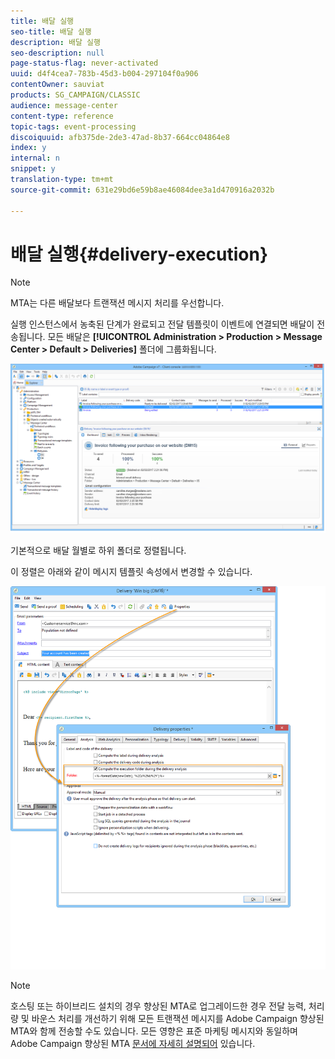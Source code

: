 ```yaml
---
title: 배달 실행
seo-title: 배달 실행
description: 배달 실행
seo-description: null
page-status-flag: never-activated
uuid: d4f4cea7-783b-45d3-b004-297104f0a906
contentOwner: sauviat
products: SG_CAMPAIGN/CLASSIC
audience: message-center
content-type: reference
topic-tags: event-processing
discoiquuid: afb375de-2de3-47ad-8b37-664cc04864e8
index: y
internal: n
snippet: y
translation-type: tm+mt
source-git-commit: 631e29bd6e59b8ae46084dee3a1d470916a2032b

---
```



# 배달 실행{#delivery-execution}

>[!NOTE]
>
>MTA는 다른 배달보다 트랜잭션 메시지 처리를 우선합니다.

실행 인스턴스에서 농축된 단계가 완료되고 전달 템플릿이 이벤트에 연결되면 배달이 전송됩니다. 모든 배달은 **[!UICONTROL Administration > Production > Message Center > Default > Deliveries]** 폴더에 그룹화됩니다.

![](assets/messagecenter_deliveries_execinstances_001.png)

기본적으로 배달 월별로 하위 폴더로 정렬됩니다.

이 정렬은 아래와 같이 메시지 템플릿 속성에서 변경할 수 있습니다.

![](assets/messagecenter_deliveries_properties_001.png)

>[!NOTE]
>
>호스팅 또는 하이브리드 설치의 경우 향상된 MTA로 업그레이드한 경우 전달 능력, 처리량 및 바운스 처리를 개선하기 위해 모든 트랜잭션 메시지를 Adobe Campaign 향상된 MTA와 함께 전송할 수도 있습니다. 모든 영향은 표준 마케팅 메시지와 동일하며 Adobe Campaign 향상된 MTA [문서에 자세히 설명되어](https://helpx.adobe.com/campaign/kb/acc-campaign-enhanced-mta.html) 있습니다.
